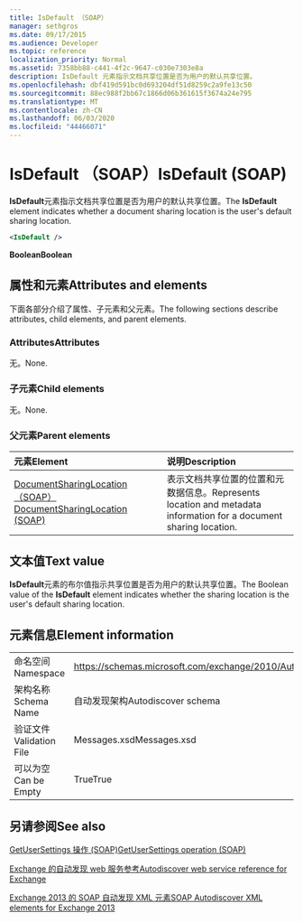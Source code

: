 ```yaml
---
title: IsDefault （SOAP）
manager: sethgros
ms.date: 09/17/2015
ms.audience: Developer
ms.topic: reference
localization_priority: Normal
ms.assetid: 7358bb88-c441-4f2c-9647-c030e7303e8a
description: IsDefault 元素指示文档共享位置是否为用户的默认共享位置。
ms.openlocfilehash: dbf419d591bc0d693204df51d8259c2a9fe13c50
ms.sourcegitcommit: 88ec988f2bb67c1866d06b361615f3674a24e795
ms.translationtype: MT
ms.contentlocale: zh-CN
ms.lasthandoff: 06/03/2020
ms.locfileid: "44466071"
---
```

# <a name="isdefault-soap"></a><span data-ttu-id="6431c-103">IsDefault （SOAP）</span><span class="sxs-lookup"><span data-stu-id="6431c-103">IsDefault (SOAP)</span></span>

<span data-ttu-id="6431c-104">**IsDefault**元素指示文档共享位置是否为用户的默认共享位置。</span><span class="sxs-lookup"><span data-stu-id="6431c-104">The **IsDefault** element indicates whether a document sharing location is the user's default sharing location.</span></span> 
  
```XML
<IsDefault /> 
```

 <span data-ttu-id="6431c-105">**Boolean**</span><span class="sxs-lookup"><span data-stu-id="6431c-105">**Boolean**</span></span>
## <a name="attributes-and-elements"></a><span data-ttu-id="6431c-106">属性和元素</span><span class="sxs-lookup"><span data-stu-id="6431c-106">Attributes and elements</span></span>

<span data-ttu-id="6431c-107">下面各部分介绍了属性、子元素和父元素。</span><span class="sxs-lookup"><span data-stu-id="6431c-107">The following sections describe attributes, child elements, and parent elements.</span></span>
  
### <a name="attributes"></a><span data-ttu-id="6431c-108">Attributes</span><span class="sxs-lookup"><span data-stu-id="6431c-108">Attributes</span></span>

<span data-ttu-id="6431c-109">无。</span><span class="sxs-lookup"><span data-stu-id="6431c-109">None.</span></span>
  
### <a name="child-elements"></a><span data-ttu-id="6431c-110">子元素</span><span class="sxs-lookup"><span data-stu-id="6431c-110">Child elements</span></span>

<span data-ttu-id="6431c-111">无。</span><span class="sxs-lookup"><span data-stu-id="6431c-111">None.</span></span>
  
### <a name="parent-elements"></a><span data-ttu-id="6431c-112">父元素</span><span class="sxs-lookup"><span data-stu-id="6431c-112">Parent elements</span></span>

|<span data-ttu-id="6431c-113">**元素**</span><span class="sxs-lookup"><span data-stu-id="6431c-113">**Element**</span></span>|<span data-ttu-id="6431c-114">**说明**</span><span class="sxs-lookup"><span data-stu-id="6431c-114">**Description**</span></span>|
|:-----|:-----|
|[<span data-ttu-id="6431c-115">DocumentSharingLocation （SOAP）</span><span class="sxs-lookup"><span data-stu-id="6431c-115">DocumentSharingLocation (SOAP)</span></span>](documentsharinglocation-soap.md) <br/> |<span data-ttu-id="6431c-116">表示文档共享位置的位置和元数据信息。</span><span class="sxs-lookup"><span data-stu-id="6431c-116">Represents location and metadata information for a document sharing location.</span></span>  <br/> |
   
## <a name="text-value"></a><span data-ttu-id="6431c-117">文本值</span><span class="sxs-lookup"><span data-stu-id="6431c-117">Text value</span></span>

<span data-ttu-id="6431c-118">**IsDefault**元素的布尔值指示共享位置是否为用户的默认共享位置。</span><span class="sxs-lookup"><span data-stu-id="6431c-118">The Boolean value of the **IsDefault** element indicates whether the sharing location is the user's default sharing location.</span></span> 
  
## <a name="element-information"></a><span data-ttu-id="6431c-119">元素信息</span><span class="sxs-lookup"><span data-stu-id="6431c-119">Element information</span></span>

|||
|:-----|:-----|
|<span data-ttu-id="6431c-120">命名空间</span><span class="sxs-lookup"><span data-stu-id="6431c-120">Namespace</span></span>  <br/> |https://schemas.microsoft.com/exchange/2010/Autodiscover  <br/> |
|<span data-ttu-id="6431c-121">架构名称</span><span class="sxs-lookup"><span data-stu-id="6431c-121">Schema Name</span></span>  <br/> |<span data-ttu-id="6431c-122">自动发现架构</span><span class="sxs-lookup"><span data-stu-id="6431c-122">Autodiscover schema</span></span>  <br/> |
|<span data-ttu-id="6431c-123">验证文件</span><span class="sxs-lookup"><span data-stu-id="6431c-123">Validation File</span></span>  <br/> |<span data-ttu-id="6431c-124">Messages.xsd</span><span class="sxs-lookup"><span data-stu-id="6431c-124">Messages.xsd</span></span>  <br/> |
|<span data-ttu-id="6431c-125">可以为空</span><span class="sxs-lookup"><span data-stu-id="6431c-125">Can be Empty</span></span>  <br/> |<span data-ttu-id="6431c-126">True</span><span class="sxs-lookup"><span data-stu-id="6431c-126">True</span></span>  <br/> |
   
## <a name="see-also"></a><span data-ttu-id="6431c-127">另请参阅</span><span class="sxs-lookup"><span data-stu-id="6431c-127">See also</span></span>



[<span data-ttu-id="6431c-128">GetUserSettings 操作 (SOAP)</span><span class="sxs-lookup"><span data-stu-id="6431c-128">GetUserSettings operation (SOAP)</span></span>](getusersettings-operation-soap.md)


[<span data-ttu-id="6431c-129">Exchange 的自动发现 web 服务参考</span><span class="sxs-lookup"><span data-stu-id="6431c-129">Autodiscover web service reference for Exchange</span></span>](autodiscover-web-service-reference-for-exchange.md)
  
[<span data-ttu-id="6431c-130">Exchange 2013 的 SOAP 自动发现 XML 元素</span><span class="sxs-lookup"><span data-stu-id="6431c-130">SOAP Autodiscover XML elements for Exchange 2013</span></span>](soap-autodiscover-xml-elements-for-exchange-2013.md)

